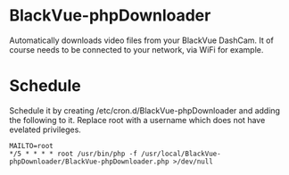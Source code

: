 # BlackVue-phpDownloader
Automatically downloads video files from your BlackVue DashCam. It of course needs to be connected to your network, via WiFi for example.

# Schedule
Schedule it by creating /etc/cron.d/BlackVue-phpDownloader and adding the following to it. Replace root with a username which does not have evelated privileges.
```
MAILTO=root
*/5 * * * * root /usr/bin/php -f /usr/local/BlackVue-phpDownloader/BlackVue-phpDownloader.php >/dev/null
```
